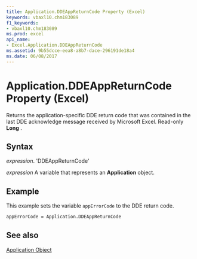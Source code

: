 ```yaml
---
title: Application.DDEAppReturnCode Property (Excel)
keywords: vbaxl10.chm183089
f1_keywords:
- vbaxl10.chm183089
ms.prod: excel
api_name:
- Excel.Application.DDEAppReturnCode
ms.assetid: 9b55dcce-eea8-a8b7-dace-296191de18a4
ms.date: 06/08/2017
---
```



# Application.DDEAppReturnCode Property (Excel)

Returns the application-specific DDE return code that was contained in the last DDE acknowledge message received by Microsoft Excel. Read-only  **Long** .


## Syntax

 _expression_. 'DDEAppReturnCode'

 _expression_ A variable that represents an **Application** object.


## Example

This example sets the variable  `appErrorCode` to the DDE return code.


```vb
appErrorCode = Application.DDEAppReturnCode
```


## See also


[Application Object](Excel.Application(objec).md)

